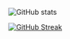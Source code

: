 ![GitHub stats](https://github-readme-stats-vercel-three-kappa.vercel.app/api?username=kendrikat&theme=graywhite&show_icons=true&count_private=true&include_all_commits=true&role=OWNER,COLLABORATOR&bg_color=00000000)

[![GitHub Streak](https://streak-stats.demolab.com?user=kendrikat&theme=graywhite&border_radius=4&mode=weekly)](https://git.io/streak-stats)
